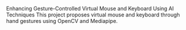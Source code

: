 Enhancing Gesture-Controlled Virtual Mouse and Keyboard Using AI Techniques
This project proposes virtual mouse and keyboard through hand gestures using OpenCV and
Mediapipe.
